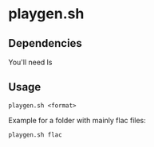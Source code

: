 # playgen.sh

## Dependencies

You'll need ls

## Usage

```shell
playgen.sh <format>
```

Example for a folder with mainly flac files:

```shell
playgen.sh flac
```
